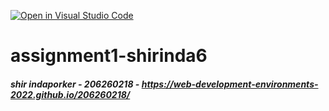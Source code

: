 [![Open in Visual Studio Code](https://classroom.github.com/assets/open-in-vscode-c66648af7eb3fe8bc4f294546bfd86ef473780cde1dea487d3c4ff354943c9ae.svg)](https://classroom.github.com/online_ide?assignment_repo_id=7697486&assignment_repo_type=AssignmentRepo)

# assignment1-shirinda6
##### shir indaporker - 206260218 - https://web-development-environments-2022.github.io/206260218/


